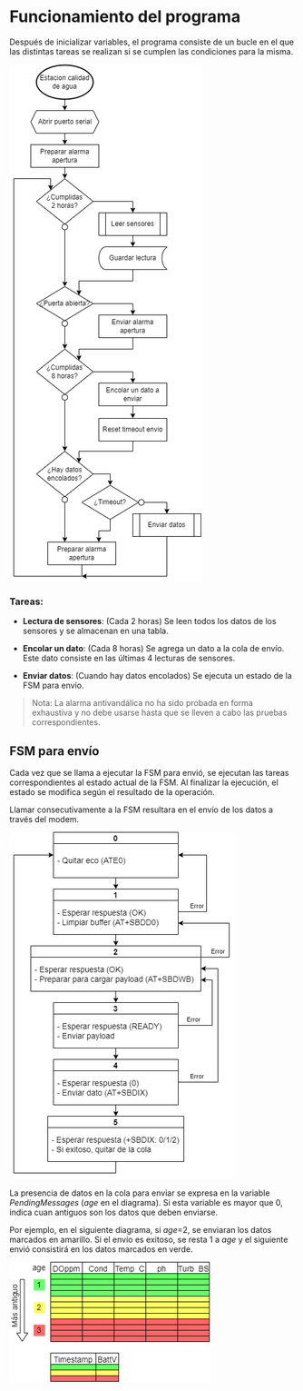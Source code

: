 # Funcionamiento del programa

Después de inicializar variables, el programa consiste de un bucle en el que las distintas tareas se realizan si se cumplen las condiciones para la misma.

![Programa principal](Diagramas/Diagrama_de_flujo.drawio.png)

### Tareas:

- **Lectura de sensores**: (Cada 2 horas) Se leen todos los datos de los sensores y se almacenan en una tabla.
- **Encolar un dato**: (Cada 8 horas) Se agrega un dato a la cola de envío. Este dato consiste en las últimas 4 lecturas de sensores.

- **Enviar datos**: (Cuando hay datos encolados) Se ejecuta un estado de la FSM para envío.

> Nota: La alarma antivandálica no ha sido probada en forma exhaustiva y no debe usarse hasta que se lleven a cabo las pruebas correspondientes.

## FSM para envío

Cada vez que se llama a ejecutar la FSM para envió, se ejecutan las tareas correspondientes al estado actual de la FSM. Al finalizar la ejecución, el estado se modifica según el resultado de la operación.

Llamar consecutivamente a la FSM resultara en el envío de los datos a través del modem.

![SendFSM](Diagramas/SendFSM.png)

La presencia de datos en la cola para enviar se expresa en la variable _PendingMessages_ (_age_ en el diagrama). Si esta variable es mayor que 0, indica cuan antiguos son los datos que deben enviarse.

Por ejemplo, en el siguiente diagrama, si _age_=2, se enviaran los datos marcados en amarillo. Si el envío es exitoso, se resta 1 a _age_ y el siguiente envió consistirá en los datos marcados en verde.

![age](Diagramas/Data_age.drawio.png)
